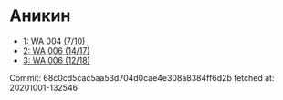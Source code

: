 # Аникин
- [1: WA 004 (7/10)](1.md)
- [2: WA 006 (14/17)](2.md)
- [3: WA 006 (12/18)](3.md)

Commit: 68c0cd5cac5aa53d704d0cae4e308a8384ff6d2b
 fetched at: 20201001-132546
